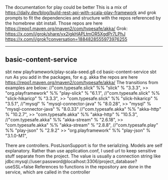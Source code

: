 The documentation for play could be better
This is a mix of
https://daily.dev/blog/build-rest-api-with-scala-play-framework
and grok prompts to fit the dependencies and structure with the 
repos referenced by the homebrew sbt install.
Those repos are here https://repo1.maven.org/maven2/com/typesafe/akka/
Grok:
https://x.com/i/grok/share/yx2igkHAPLtmOR5XgdPr7LPhJ
https://x.com/i/grok?conversation=1884828555973976255

---------------
basic-content-service
---------------
sbt new playframework/play-scala-seed.g8
cd basic-content-service
sbt run
As you add in the packages, for e.g. akka 
the repos are here https://repo1.maven.org/maven2/com/typesafe/akka/
The transitions from examples are below:
//"com.typesafe.slick" %% "slick" % "3.3.3", >>   "org.playframework" %% "play-slick" % "6.1.1",
//"com.typesafe.slick" %% "slick-hikaricp" % "3.3.3", >>   "com.typesafe.slick" %% "slick-hikaricp" % "3.5.1",
//"mysql" % "mysql-connector-java" % "8.0.28", >>   "mysql" % "mysql-connector-java" % "8.0.33"
//"com.typesafe.akka" %% "akka-http" % "10.2.7", >> "com.typesafe.akka" %% "akka-http" % "10.5.3",
//"com.typesafe.akka" %% "akka-stream" % "2.6.18", >> "com.typesafe.akka" %% "akka-stream" % "2.8.8",
//"com.typesafe.play" %% "play-json" % "2.9.2" >> "org.playframework" %% "play-json" % "3.1.0-M1",

There are controllers. PostJsonSupport is for the serializing.
Models are self explanatory.
Rather than use application.conf, I used url to keep sensitive stuff separate from the project.
The value is usually a connection string like
jdbc:mysql://user:password@localhost:3306/project_database?useSSL=false
References to functions in the repository are done in the service, which are called in the controller

